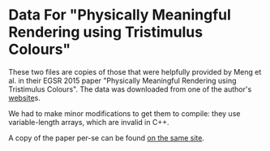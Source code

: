 # Data For "Physically Meaningful Rendering using Tristimulus Colours"

These two files are copies of those that were helpfully provided by Meng et al. in their EGSR 2015 paper "Physically Meaningful Rendering using Tristimulus Colours".  The data was downloaded from one of the author's [website](https://jo.dreggn.org/home/)s.

We had to make minor modifications to get them to compile: they use variable-length arrays, which are invalid in C++.

A copy of the paper per-se can be found [on the same site](https://jo.dreggn.org/home/2015_spectrum.pdf).

